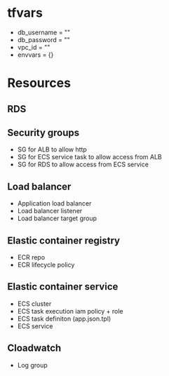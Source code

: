 # tfvars

-   db_username = ""
-   db_password = ""
-   vpc_id = ""
-   envvars = {}

# Resources

## RDS

## Security groups

-   SG for ALB to allow http
-   SG for ECS service task to allow access from ALB
-   SG for RDS to allow access from ECS service

## Load balancer

-   Application load balancer
-   Load balancer listener
-   Load balancer target group

## Elastic container registry

-   ECR repo
-   ECR lifecycle policy

## Elastic container service

-   ECS cluster
-   ECS task execution iam policy + role
-   ECS task definiton (app.json.tpl)
-   ECS service

## Cloadwatch

-   Log group
